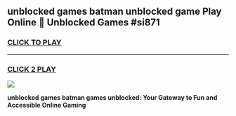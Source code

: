 
## unblocked games batman unblocked game Play Online 👋 Unblocked Games #si871
<h3>
<a href="https://premium.freeplayer.one?title=unblocked_games_batman&ref=21F">CLICK TO PLAY</a></h3>
<hr>

<h3>
<a href="https://premium.freeplayer.one?title=unblocked_games_batman&ref=21F">CLICK 2 PLAY</a>
  
</h3>

<a href="https://premium.freeplayer.one?title=unblocked_games_batman&ref=21F/"><img src="https://clearcache.store/games.png"></a>


**unblocked games batman games unblocked: Your Gateway to Fun and Accessible Online Gaming**
